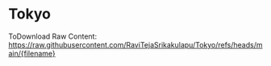 # Tokyo

ToDownload Raw Content: https://raw.githubusercontent.com/RaviTejaSrikakulapu/Tokyo/refs/heads/main/{filename}
